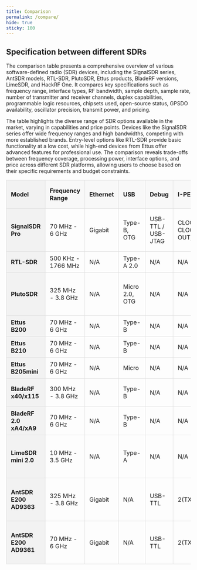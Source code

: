 ```yaml
---
title: Comparison
permalink: /compare/
hide: true
sticky: 100
---
```


## Specification between different SDRs

The comparison table presents a comprehensive overview of various software-defined radio (SDR) devices, including the SignalSDR series, AntSDR models, RTL-SDR, PlutoSDR, Ettus products, BladeRF versions, LimeSDR, and HackRF One. It compares key specifications such as frequency range, interface types, RF bandwidth, sample depth, sample rate, number of transmitter and receiver channels, duplex capabilities, programmable logic resources, chipsets used, open-source status, GPSDO availability, oscillator precision, transmit power, and pricing.

The table highlights the diverse range of SDR options available in the market, varying in capabilities and price points. Devices like the SignalSDR series offer wide frequency ranges and high bandwidths, competing with more established brands. Entry-level options like RTL-SDR provide basic functionality at a low cost, while high-end devices from Ettus offer advanced features for professional use. The comparison reveals trade-offs between frequency coverage, processing power, interface options, and price across different SDR platforms, allowing users to choose based on their specific requirements and budget constraints.

<style>
  table {
    width: 100%;
    border-collapse: collapse;
  }
  th, td {
    padding: 8px 12px;
    border: 1px solid #ddd;
    text-align: left;
  }
  th {
    background-color: #f2f2f2;
    position: sticky;
    top: 0;
    z-index: 2;
  }
  td:first-child, th:first-child {
    position: sticky;
    left: 0;
    background-color: #f2f2f2;
    z-index: 1;
  }
  table th {
    background-color: #f8f8f8;
  }
</style>

| **Model**               | **Frequency Range**    | **Ethernet** | **USB**            | **Debug**              | **I-PEX**                     | **GPIO**          | **Additional Boot Option** | **RF Bandwidth** | **Sample Depth** | **Sample Rate** | **Channels/Duplex**           | **Logic Gates**      | **Chipset** | **GPSDO**    | **Oscillator Precision**           | **Transmit Power**                         |
|---------------------|--------------------|----------|----------------|--------------------|---------------------------|---------------|------------------------|--------------|--------------|-------------|---------------------------|------------------|----------|----------|--------------------------------|----------------------------------------|
| **SignalSDR Pro**       | 70 MHz - 6 GHz     | Gigabit  | Type-B, OTG    | USB-TTL / USB-JTAG | CLOCK IN, CLOCK OUT, TRIG | Full 40 pins  | SD Card / Flash / JTAG | 61.44 MHz    | 12 bits      | 61.44 MSPS  | 2 Tx / 2 Rx / Full Duplex | 85k              | AD9361   | Yes      | ~ 1 ppm                        | Up to 10 dBm (depending on frequency)  |
| **RTL-SDR**             | 500 KHz - 1766 MHz | N/A      | Type-A 2.0     | N/A                | N/A                       | N/A           | N/A                    | 3.2 MHz      | 8 bits       | 3.2 MSPS    | 0 Tx / 1 Rx / No Duplex   | N/A              | RTL2832U | No       | ~ 1 ppm                        | N/A                                    |
| **PlutoSDR**            | 325 MHz - 3.8 GHz  | N/A      | Micro 2.0, OTG | N/A                | N/A                       | N/A           | N/A                    | 20 MHz       | 12 bits      | 61.44 MSPS  | 2 Tx / 2 Rx / Full Duplex | 28k              | AD9363   | No       | ~ 20 ppm                       | Up to 6 dBm (depending on frequency)   |
| **Ettus B200**          | 70 MHz - 6 GHz     | N/A      | Type-B         | N/A                | N/A                       | Minimun pins  | N/A                    | 61.44 MHz    | 12 bits      | 61.44 MSPS  | 1 Tx / 1 Rx / Full Duplex | 75k              | AD9364   | External | ~2 ppm                         | 10 dBm+                                |
| **Ettus B210**          | 70 MHz - 6 GHz     | N/A      | Type-B         | N/A                | N/A                       | Minimun pins  | N/A                    | 61.44 MHz    | 12 bits      | 61.44 MSPS  | 2 Tx / 2 Rx / Full Duplex | 100k             | AD9361   | External | ~2 ppm                         | 10 dBm+                                |
| **Ettus B205mini**      | 70 MHz - 6 GHz     | N/A      | Micro          | N/A                | N/A                       | Minimun pins  | N/A                    | 61.44 MHz    | 12 bits      | 61.44 MSPS  | 1 Tx / 1 Rx / Full Duplex | 150k             | AD9364   | External | ~2 ppm                         | 10 dBm+                                |
| **BladeRF x40/x115**    | 300 MHz - 3.8 GHz  | N/A      | Type-B         | N/A                | N/A                       | Minimun pins  | N/A                    | 40 MHz       | 12 bits      | 40 MSPS     | 1 Tx / 1 Rx / Full Duplex | 40k (115k avail) | LMS6002M | No       | ~ 1 ppm                        | 6 dBm                                  |
| **BladeRF 2.0 xA4/xA9** | 70 MHz - 6 GHz     | N/A      | Type-B         | N/A                | N/A                       | Minimun pins  | N/A                    | 56 MHz       | 12 bits      | 61.44 MSPS  | 2 Tx / 2 Rx / Full Duplex | 32k (292k avail) | AD9361   | No       | ~ 1 ppm                        | 8 dBm                                  |
| **LimeSDR mini 2.0**    | 10 MHz - 3.5 GHz   | N/A      | Type-A         | N/A                | N/A                       | Minimun pins  | N/A                    | 40 MHz       | 12 bits      | 30.72 MSPS  | 1 Tx / 1 Rx / Full Duplex | 44k              | LMS7002M | No       | ~1 ppm initial, ~ 4 ppm stable | Up to 10 dBm (depending on frequency)  |
| **AntSDR E200 AD9363**  | 325 MHz - 3.8 GHz  | Gigabit  | N/A            | USB-TTL            | 2(TX2/RX2)                | Minimun pins  | SD Card                | 20 MHz       | 12 bits      | 61.44 MSPS  | 2 Tx / 2 Rx / Full Duplex | 85k              | AD9363   | No       | ~2 ppm                         | Up to 10 dBm (depending on frequency)  |
| **AntSDR E200 AD9361**  | 70 MHz - 6 GHz     | Gigabit  | N/A            | USB-TTL            | 2(TX2/RX2)                | Minimun pins  | SD Card                | 56 MHz       | 12 bits      | 61.44 MSPS  | 2 Tx / 2 Rx / Full Duplex | 85k              | AD9361   | No       | ~2 ppm                         | Up to 10 dBm (depending on frequency)  |